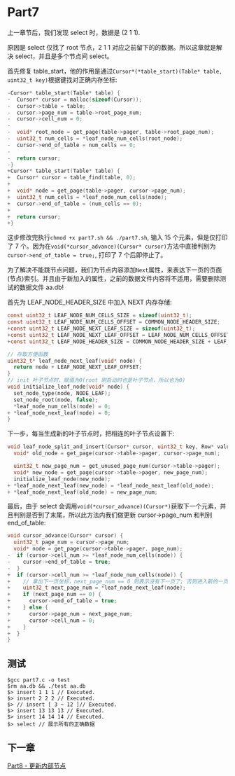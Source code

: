 # Part7

上一章节后，我们发现 select 时，数据是 (2 1 1).

原因是 select 仅找了 root 节点，2 1 1 对应之前留下的的数据。所以这章就是解决 select，并且是多个节点间 select。

首先修复 table_start，他的作用是通过`Cursor*(*table_start)(Table* table, uint32_t key)`根据键找对正确内存坐标:

```c
-Cursor* table_start(Table* table) {
-  Cursor* cursor = malloc(sizeof(Cursor));
-  cursor->table = table;
-  cursor->page_num = table->root_page_num;
-  cursor->cell_num = 0;
-
-  void* root_node = get_page(table->pager, table->root_page_num);
-  uint32_t num_cells = *leaf_node_num_cells(root_node);
-  cursor->end_of_table = num_cells == 0;
-
-  return cursor;
-}
+Cursor* table_start(Table* table) {
+  Cursor* cursor = table_find(table, 0);
+
+  void* node = get_page(table->pager, cursor->page_num);
+  uint32_t num_cells = *leaf_node_num_cells(node);
+  cursor->end_of_table = (num_cells == 0);
+
+  return cursor;
+}
```

这步修改完执行`chmod +x part7.sh && ./part7.sh`, 输入 15 个元素，但是仅打印了 7 个。因为在`void(*cursor_advance)(Cursor* cursor)`方法中直接判别为`cursor->end_of_table = true;`, 打印了 7 个后即停止了。

为了解决不能跳节点问题，我们为节点内容添加`Next`属性，来表达下一页的页面(节点)索引。并且由于新加入的属性，之前的数据文件内容将不适用，需要删除测试的数据文件 aa.db!

首先为 LEAF_NODE_HEADER_SIZE 中加入 NEXT 内存存储:

```c
const uint32_t LEAF_NODE_NUM_CELLS_SIZE = sizeof(uint32_t);
const uint32_t LEAF_NODE_NUM_CELLS_OFFSET = COMMON_NODE_HEADER_SIZE;
+const uint32_t LEAF_NODE_NEXT_LEAF_SIZE = sizeof(uint32_t);
+const uint32_t LEAF_NODE_NEXT_LEAF_OFFSET = LEAF_NODE_NUM_CELLS_OFFSET + LEAF_NODE_NUM_CELLS_SIZE;
+const uint32_t LEAF_NODE_HEADER_SIZE = COMMON_NODE_HEADER_SIZE + LEAF_NODE_NUM_CELLS_SIZE + LEAF_NODE_NEXT_LEAF_SIZE;

// 存取方便函数
uint32_t* leaf_node_next_leaf(void* node) {
  return node + LEAF_NODE_NEXT_LEAF_OFFSET;
}
// init 叶子节点时，赋值为0(root 刚启动时也是叶子节点，所以也为0)
void initialize_leaf_node(void* node) {
  set_node_type(node, NODE_LEAF);
  set_node_root(node, false);
  *leaf_node_num_cells(node) = 0;
+ *leaf_node_next_leaf(node) = 0;
}
```

下一步，每当生成新的叶子节点时，把相连的叶子节点设置下:

```c
void leaf_node_split_and_insert(Cursor* cursor, uint32_t key, Row* value) {
  void* old_node = get_page(cursor->table->pager, cursor->page_num);

  uint32_t new_page_num = get_unused_page_num(cursor->table->pager);
  void* new_node = get_page(cursor->table->pager, new_page_num);
  initialize_leaf_node(new_node);
+ *leaf_node_next_leaf(new_node) = *leaf_node_next_leaf(old_node);
+ *leaf_node_next_leaf(old_node) = new_page_num;
```

最后，由于 select 会调用`void(*cursor_advance)(Cursor*)`获取下一个元素，并且判别是否到了末尾，所以此方法内我们做更新 cursor->page_num 和判别 end_of_table:

```c
void cursor_advance(Cursor* cursor) {
  uint32_t page_num = cursor->page_num;
  void* node = get_page(cursor->table->pager, page_num);
-  if (cursor->cell_num >= *leaf_node_num_cells(node)) {
-    cursor->end_of_table = true;
-  }
+  if (cursor->cell_num >= *leaf_node_num_cells(node)) {
+    // 拿出下一页坐标，next_page_num == 0 则表示没有下一页了; 否则进入新的一页
+    uint32_t next_page_num = *leaf_node_next_leaf(node);
+    if (next_page_num == 0) {
+      cursor->end_of_table = true;
+    } else {
+      cursor->page_num = next_page_num;
+      cursor->cell_num = 0;
+    }
+  }
}
```

## 测试

    $gcc part7.c -o test
    $rm aa.db && ./test aa.db
    $> insert 1 1 1 // Executed.
    $> insert 2 2 2 // Executed.
    $> // insert [ 3 ~ 12 ]// Executed.
    $> insert 13 13 13 // Executed.
    $> insert 14 14 14 // Executed.
    $> select // 展示所有的正确数据

## 下一章

[Part8 - 更新内部节点](./part8.md)
